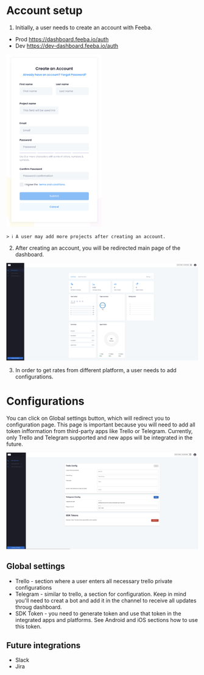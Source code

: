 # Account setup
1. Initially, a user needs to create an account with Feeba. 

- Prod  https://dashboard.feeba.io/auth
- Dev   https://dev-dashboard.feeba.io/auth

[<img src="images/auth.png" width="250"/>](images/auth.png)

    > ℹ️ A user may add more projects after creating an account.


2. After creating an account, you will be redirected main page of the dashboard.


[<img src="images/sign-in.png" width="900"/>](images/sign-in.png)


3. In order to get rates from different platform, a user needs to add configurations.


# Configurations
You can click on Global settings button, which will redirect you to configuration page. This page is important because you will need to add all token infformation from third-party apps like Trello or Telegram. Currently, only Trello and Telegram supported and new apps will be integrated in the future.

[<img src="images/config.png" width="900"/>](images/config.png)


## Global settings
- Trello - section where a user enters all necessary trello private configurations
- Telegram - similar to trello, a section for configuration. Keep in mind you'll need to creat a bot and add it in the channel to receive all updates throug dashboard.
- SDK Token - you need to generate token and use that token in the integrated apps and platforms. See Android and iOS sections how to use this token.

## Future integrations
- Slack
- Jira
